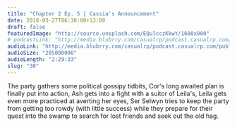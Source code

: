 ```yaml
---
title: "Chapter 2 Ep. 5 | Cassia's Announcement"
date: 2018-03-27T06:30:00+13:00
draft: false
featuredImage: "http://source.unsplash.com/EQulcczKkwY/1600x900"
# podcastLink: "http://media.blubrry.com/casualrp/podcast.casualrp.com/public/Chapter%202%20Ep.%205%20_%20Cassia%E2%80%99s%20Announcement%20.mp3"
audioLink: "http://media.blubrry.com/casualrp/podcast.casualrp.com/public/Chapter%202%20Ep.%205%20_%20Cassia%E2%80%99s%20Announcement%20.mp3"
audioSize: "205000000"
audioLength: "2:29:33"
slug: "30"
---
```


The party gathers some political gossipy tidbits, Cor's long awaited plan is finally put into action, Ash gets into a fight with a suitor of Leila's, Leila gets even more practiced at averting her eyes, Ser Selwyn tries to keep the party from getting too rowdy (with little success) while they prepare for their quest into the swamp to search for lost friends and seek out the old hag.
